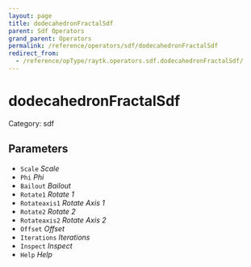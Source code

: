 ```yaml
---
layout: page
title: dodecahedronFractalSdf
parent: Sdf Operators
grand_parent: Operators
permalink: /reference/operators/sdf/dodecahedronFractalSdf
redirect_from:
  - /reference/opType/raytk.operators.sdf.dodecahedronFractalSdf/
---
```


# dodecahedronFractalSdf

Category: sdf



## Parameters

* `Scale` *Scale*
* `Phi` *Phi*
* `Bailout` *Bailout*
* `Rotate1` *Rotate 1*
* `Rotateaxis1` *Rotate Axis 1*
* `Rotate2` *Rotate 2*
* `Rotateaxis2` *Rotate Axis 2*
* `Offset` *Offset*
* `Iterations` *Iterations*
* `Inspect` *Inspect*
* `Help` *Help*